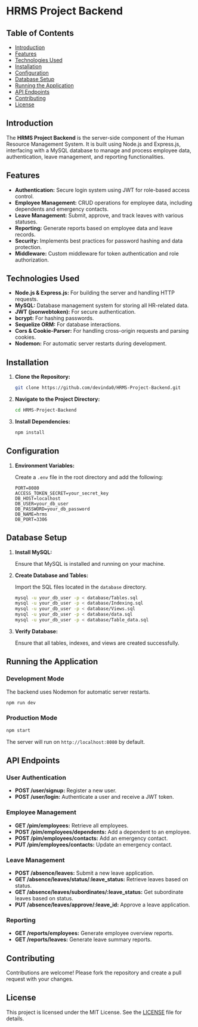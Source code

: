 # HRMS Project Backend

## Table of Contents
- [Introduction](#introduction)
- [Features](#features)
- [Technologies Used](#technologies-used)
- [Installation](#installation)
- [Configuration](#configuration)
- [Database Setup](#database-setup)
- [Running the Application](#running-the-application)
- [API Endpoints](#api-endpoints)
- [Contributing](#contributing)
- [License](#license)

## Introduction

The **HRMS Project Backend** is the server-side component of the Human Resource Management System. It is built using Node.js and Express.js, interfacing with a MySQL database to manage and process employee data, authentication, leave management, and reporting functionalities.

## Features

- **Authentication:** Secure login system using JWT for role-based access control.
- **Employee Management:** CRUD operations for employee data, including dependents and emergency contacts.
- **Leave Management:** Submit, approve, and track leaves with various statuses.
- **Reporting:** Generate reports based on employee data and leave records.
- **Security:** Implements best practices for password hashing and data protection.
- **Middleware:** Custom middleware for token authentication and role authorization.

## Technologies Used

- **Node.js & Express.js:** For building the server and handling HTTP requests.
- **MySQL:** Database management system for storing all HR-related data.
- **JWT (jsonwebtoken):** For secure authentication.
- **bcrypt:** For hashing passwords.
- **Sequelize ORM:** For database interactions.
- **Cors & Cookie-Parser:** For handling cross-origin requests and parsing cookies.
- **Nodemon:** For automatic server restarts during development.

## Installation

1. **Clone the Repository:**
   ```bash
   git clone https://github.com/devinda0/HRMS-Project-Backend.git
   ```
2. **Navigate to the Project Directory:**
   ```bash
   cd HRMS-Project-Backend
   ```
3. **Install Dependencies:**
   ```bash
   npm install
   ```

## Configuration

1. **Environment Variables:**
   
   Create a `.env` file in the root directory and add the following:
   ```env
   PORT=8080
   ACCESS_TOKEN_SECRET=your_secret_key
   DB_HOST=localhost
   DB_USER=your_db_user
   DB_PASSWORD=your_db_password
   DB_NAME=hrms
   DB_PORT=3306
   ```

## Database Setup

1. **Install MySQL:**
   
   Ensure that MySQL is installed and running on your machine.

2. **Create Database and Tables:**
   
   Import the SQL files located in the `database` directory.

   ```bash
   mysql -u your_db_user -p < database/Tables.sql
   mysql -u your_db_user -p < database/Indexing.sql
   mysql -u your_db_user -p < database/Views.sql
   mysql -u your_db_user -p < database/data.sql
   mysql -u your_db_user -p < database/Table_data.sql
   ```

3. **Verify Database:**
   
   Ensure that all tables, indexes, and views are created successfully.

## Running the Application

### Development Mode

The backend uses Nodemon for automatic server restarts.
```bash
npm run dev
```

### Production Mode
```bash
npm start
```

The server will run on `http://localhost:8080` by default.

## API Endpoints

### User Authentication

- **POST /user/signup:** Register a new user.
- **POST /user/login:** Authenticate a user and receive a JWT token.

### Employee Management

- **GET /pim/employees:** Retrieve all employees.
- **POST /pim/employees/dependents:** Add a dependent to an employee.
- **POST /pim/employees/contacts:** Add an emergency contact.
- **PUT /pim/employees/contacts:** Update an emergency contact.

### Leave Management

- **POST /absence/leaves:** Submit a new leave application.
- **GET /absence/leaves/status/:leave_status:** Retrieve leaves based on status.
- **GET /absence/leaves/subordinates/:leave_status:** Get subordinate leaves based on status.
- **PUT /absence/leaves/approve/:leave_id:** Approve a leave application.

### Reporting

- **GET /reports/employees:** Generate employee overview reports.
- **GET /reports/leaves:** Generate leave summary reports.

## Contributing

Contributions are welcome! Please fork the repository and create a pull request with your changes.

## License

This project is licensed under the MIT License. See the [LICENSE](LICENSE) file for details.
